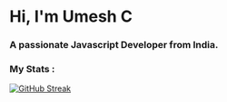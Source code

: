 <h1 align="left">Hi, I'm Umesh C</h1>
<h3 align="left">A passionate Javascript Developer from India.</h3>

### My Stats :

[![GitHub Streak](http://github-readme-streak-stats.herokuapp.com?user=theUmeshC&theme=tokyonight)](https://git.io/streak-stats)
